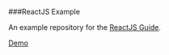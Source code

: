###ReactJS Example

An example repository for the [ReactJS Guide](http://antjanus.com/blog/web-development-tutorials/front-end-development/comprehensive-beginners-guide-to-reactjs/).

[Demo](http://reactjs-example.antjan.us)
